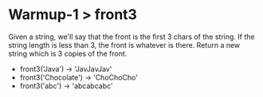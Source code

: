 # Warmup-1 > front3

Given a string, we'll say that the front is the first 3 chars of the string. If the string length is less than 3, the front is whatever is there. Return a new string which is 3 copies of the front.

- front3('Java') → 'JavJavJav'
- front3('Chocolate') → 'ChoChoCho'
- front3('abc') → 'abcabcabc'
